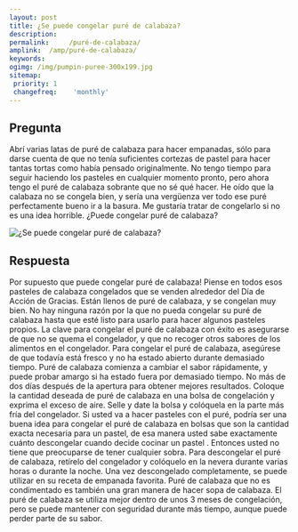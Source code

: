 ```yaml
---
layout: post
title: ¿Se puede congelar puré de calabaza?  
description: 
permalink:     /puré-de-calabaza/
amplink:  /amp/puré-de-calabaza/
keywords: 
ogimg: /img/pumpin-puree-300x199.jpg
sitemap:
 priority: 1
 changefreq:    'monthly'
---
```




## Pregunta

Abrí varias latas de puré de calabaza para hacer empanadas, sólo para darse cuenta de que no tenía suficientes cortezas de pastel para hacer tantas tortas como había pensado originalmente. No tengo tiempo para seguir haciendo los pasteles en cualquier momento pronto, pero ahora tengo el puré de calabaza sobrante que no sé qué hacer. He oído que la calabaza no se congela bien, y sería una vergüenza ver todo ese puré perfectamente bueno ir a la basura. Me gustaría tratar de congelarlo si no es una idea horrible. ¿Puede congelar puré de calabaza?


![¿Se puede congelar puré de calabaza?](https://sepuedecongelar.com/img/pumpin-puree-300x199.jpg "¿Se puede congelar puré de calabaza?" )


## Respuesta

Por supuesto que puede congelar puré de calabaza! Piense en todos esos pasteles de calabaza congelados que se venden alrededor del Día de Acción de Gracias. Están llenos de puré de calabaza, y se congelan muy bien. No hay ninguna razón por la que no pueda congelar su puré de calabaza hasta que esté listo para usarlo para hacer algunos pasteles propios. La clave para congelar el puré de calabaza con éxito es asegurarse de que no se quema el congelador, y que no recoger otros sabores de los alimentos en el congelador.
Para congelar el puré de calabaza, asegúrese de que todavía está fresco y no ha estado abierto durante demasiado tiempo. Puré de calabaza comienza a cambiar el sabor rápidamente, y puede probar amargo si ha estado fuera por demasiado tiempo. No más de dos días después de la apertura para obtener mejores resultados. Coloque la cantidad deseada de puré de calabaza en una bolsa de congelación y exprima el exceso de aire. Selle y date la bolsa y colóquela en la parte más fría del congelador. Si usted va a hacer pasteles con el puré, podría ser una buena idea para congelar el puré de calabaza en bolsas que son la cantidad exacta necesaria para un pastel, de esa manera usted sabe exactamente cuánto descongelar cuando decide cocinar un pastel . Entonces usted no tiene que preocuparse de tener cualquier sobra.
Para descongelar el puré de calabaza, retírelo del congelador y colóquelo en la nevera durante varias horas o durante la noche. Una vez descongelado completamente, se puede utilizar en su receta de empanada favorita. Puré de calabaza que no es condimentado es también una gran manera de hacer sopa de calabaza. El puré de calabaza se utiliza mejor dentro de unos 3 meses de congelación, pero se puede mantener con seguridad durante más tiempo, aunque puede perder parte de su sabor.
